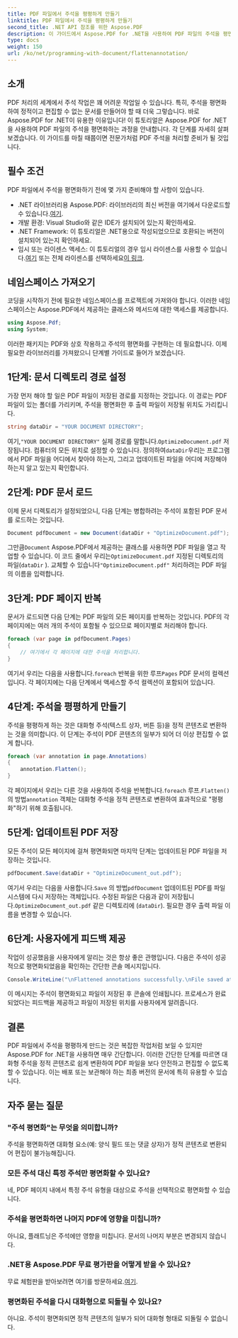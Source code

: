 ```yaml
---
title: PDF 파일에서 주석을 평평하게 만들기
linktitle: PDF 파일에서 주석을 평평하게 만들기
second_title: .NET API 참조를 위한 Aspose.PDF
description: 이 가이드에서 Aspose.PDF for .NET을 사용하여 PDF 파일의 주석을 평면화하는 방법을 알아보세요. 자세한 튜토리얼로 PDF 관리 프로세스를 간소화하세요.
type: docs
weight: 150
url: /ko/net/programming-with-document/flattenannotation/
---
```

## 소개

PDF 처리의 세계에서 주석 작업은 꽤 어려운 작업일 수 있습니다. 특히, 주석을 평면화하여 정적이고 편집할 수 없는 문서를 만들어야 할 때 더욱 그렇습니다. 바로 Aspose.PDF for .NET이 유용한 이유입니다! 이 튜토리얼은 Aspose.PDF for .NET을 사용하여 PDF 파일의 주석을 평면화하는 과정을 안내합니다. 각 단계를 자세히 살펴보겠습니다. 이 가이드를 마칠 때쯤이면 전문가처럼 PDF 주석을 처리할 준비가 될 것입니다.

## 필수 조건

PDF 파일에서 주석을 평면화하기 전에 몇 가지 준비해야 할 사항이 있습니다.

-  .NET 라이브러리용 Aspose.PDF: 라이브러리의 최신 버전을 여기에서 다운로드할 수 있습니다.[여기](https://releases.aspose.com/pdf/net/).
- 개발 환경: Visual Studio와 같은 IDE가 설치되어 있는지 확인하세요.
- .NET Framework: 이 튜토리얼은 .NET용으로 작성되었으므로 호환되는 버전이 설치되어 있는지 확인하세요.
- 임시 또는 라이센스 액세스: 이 튜토리얼의 경우 임시 라이센스를 사용할 수 있습니다.[여기](https://purchase.aspose.com/temporary-license/) 또는 전체 라이센스를 선택하세요[이 링크](https://purchase.aspose.com/buy).

## 네임스페이스 가져오기

코딩을 시작하기 전에 필요한 네임스페이스를 프로젝트에 가져와야 합니다. 이러한 네임스페이스는 Aspose.PDF에서 제공하는 클래스와 메서드에 대한 액세스를 제공합니다.

```csharp
using Aspose.Pdf;
using System;
```

이러한 패키지는 PDF와 상호 작용하고 주석의 평면화를 구현하는 데 필요합니다. 이제 필요한 라이브러리를 가져왔으니 단계별 가이드로 들어가 보겠습니다.

## 1단계: 문서 디렉토리 경로 설정

가장 먼저 해야 할 일은 PDF 파일이 저장된 경로를 지정하는 것입니다. 이 경로는 PDF 파일이 있는 폴더를 가리키며, 주석을 평면화한 후 출력 파일이 저장될 위치도 가리킵니다.

```csharp
string dataDir = "YOUR DOCUMENT DIRECTORY";
```

 여기,`"YOUR DOCUMENT DIRECTORY"` 실제 경로를 말합니다.`OptimizeDocument.pdf` 저장됩니다. 컴퓨터의 모든 위치로 설정할 수 있습니다. 정의하여`dataDir`우리는 프로그램에서 PDF 파일을 어디에서 찾아야 하는지, 그리고 업데이트된 파일을 어디에 저장해야 하는지 알고 있는지 확인합니다. 

## 2단계: PDF 문서 로드

이제 문서 디렉토리가 설정되었으니, 다음 단계는 병합하려는 주석이 포함된 PDF 문서를 로드하는 것입니다.

```csharp
Document pdfDocument = new Document(dataDir + "OptimizeDocument.pdf");
```

 그만큼`Document` Aspose.PDF에서 제공하는 클래스를 사용하면 PDF 파일을 열고 작업할 수 있습니다. 이 코드 줄에서 우리는`OptimizeDocument.pdf` 지정된 디렉토리의 파일(`dataDir` ). 교체할 수 있습니다`"OptimizeDocument.pdf"` 처리하려는 PDF 파일의 이름을 입력합니다.

## 3단계: PDF 페이지 반복

문서가 로드되면 다음 단계는 PDF 파일의 모든 페이지를 반복하는 것입니다. PDF의 각 페이지에는 여러 개의 주석이 포함될 수 있으므로 페이지별로 처리해야 합니다.

```csharp
foreach (var page in pdfDocument.Pages)
{
    // 여기에서 각 페이지에 대한 주석을 처리합니다.
}
```

 여기서 우리는 다음을 사용합니다.`foreach` 반복을 위한 루프`Pages` PDF 문서의 컬렉션입니다. 각 페이지에는 다음 단계에서 액세스할 주석 컬렉션이 포함되어 있습니다.

## 4단계: 주석을 평평하게 만들기

주석을 평평하게 하는 것은 대화형 주석(텍스트 상자, 버튼 등)을 정적 콘텐츠로 변환하는 것을 의미합니다. 이 단계는 주석이 PDF 콘텐츠의 일부가 되어 더 이상 편집할 수 없게 합니다.

```csharp
foreach (var annotation in page.Annotations)
{
    annotation.Flatten();
}
```

 각 페이지에서 우리는 다른 것을 사용하여 주석을 반복합니다.`foreach` 루프.`Flatten()` 의 방법`annotation` 객체는 대화형 주석을 정적 콘텐츠로 변환하여 효과적으로 "평평화"하기 위해 호출됩니다.

## 5단계: 업데이트된 PDF 저장

모든 주석이 모든 페이지에 걸쳐 평면화되면 마지막 단계는 업데이트된 PDF 파일을 저장하는 것입니다.

```csharp
pdfDocument.Save(dataDir + "OptimizeDocument_out.pdf");
```

 여기서 우리는 다음을 사용합니다.`Save` 의 방법`pdfDocument` 업데이트된 PDF를 파일 시스템에 다시 저장하는 객체입니다. 수정된 파일은 다음과 같이 저장됩니다.`OptimizeDocument_out.pdf` 같은 디렉토리에 (`dataDir`). 필요한 경우 출력 파일 이름을 변경할 수 있습니다.

## 6단계: 사용자에게 피드백 제공

작업이 성공했음을 사용자에게 알리는 것은 항상 좋은 관행입니다. 다음은 주석이 성공적으로 평면화되었음을 확인하는 간단한 콘솔 메시지입니다.

```csharp
Console.WriteLine("\nFlattened annotations successfully.\nFile saved at " + dataDir);
```

이 메시지는 주석이 평면화되고 파일이 저장된 후 콘솔에 인쇄됩니다. 프로세스가 완료되었다는 피드백을 제공하고 파일이 저장된 위치를 사용자에게 알려줍니다.

## 결론

PDF 파일에서 주석을 평평하게 만드는 것은 복잡한 작업처럼 보일 수 있지만 Aspose.PDF for .NET을 사용하면 매우 간단합니다. 이러한 간단한 단계를 따르면 대화형 주석을 정적 콘텐츠로 쉽게 변환하여 PDF 파일을 보다 안전하고 편집할 수 없도록 할 수 있습니다. 이는 배포 또는 보관해야 하는 최종 버전의 문서에 특히 유용할 수 있습니다.

## 자주 묻는 질문

### "주석 평면화"는 무엇을 의미합니까?
주석을 평면화하면 대화형 요소(예: 양식 필드 또는 댓글 상자)가 정적 콘텐츠로 변환되어 편집이 불가능해집니다.

### 모든 주석 대신 특정 주석만 평면화할 수 있나요?
네, PDF 페이지 내에서 특정 주석 유형을 대상으로 주석을 선택적으로 평면화할 수 있습니다.

### 주석을 평면화하면 나머지 PDF에 영향을 미칩니까?
아니요, 플래트닝은 주석에만 영향을 미칩니다. 문서의 나머지 부분은 변경되지 않습니다.

### .NET용 Aspose.PDF 무료 평가판을 어떻게 받을 수 있나요?
 무료 체험판을 받아보려면 여기를 방문하세요.[여기](https://releases.aspose.com/).

### 평면화된 주석을 다시 대화형으로 되돌릴 수 있나요?
아니요. 주석이 평면화되면 정적 콘텐츠의 일부가 되어 대화형 형태로 되돌릴 수 없습니다.